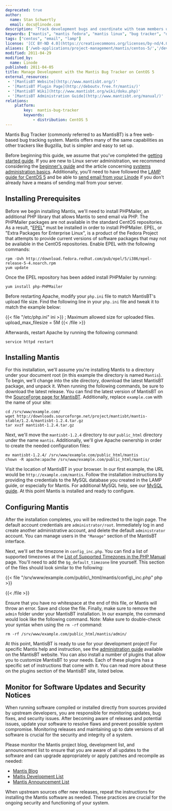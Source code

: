 ```yaml
---
deprecated: true
author:
  name: Stan Schwertly
  email: docs@linode.com
description: 'Track development bugs and coordinate with team members using Mantis bug tracker on CentOS 5.'
keywords: ["mantis", "mantis fedora", "mantis linux", "bug tracker", "development"]
tags: ["centos", "email", "lamp"]
license: '[CC BY-ND 4.0](https://creativecommons.org/licenses/by-nd/4.0)'
aliases: ['/web-applications/project-management/mantis/centos-5/','/development/manage-development-with-the-jmantis-bug-tracker-on-centos-5/','/applications/development/manage-development-with-the-mantis-bug-tracker-on-centos-5/']
modified: 2011-04-29
modified_by:
  name: Linode
published: 2011-04-05
title: Manage Development with the Mantis Bug Tracker on CentOS 5
external_resources:
 - '[MantisBT Website](http://www.mantisbt.org/)'
 - '[MantisBT Plugin Page](http://deboutv.free.fr/mantis/)'
 - '[MantisBT Wiki](http://www.mantisbt.org/wiki/doku.php)'
 - '[MantisBT Administration Guide](http://www.mantisbt.org/manual/)'
relations:
    platform:
        key:  mantis-bug-tracker
        keywords:
            - distribution: CentOS 5
---
```


Mantis Bug Tracker (commonly referred to as MantisBT) is a free web-based bug tracking system. Mantis offers many of the same capabilities as other trackers like Bugzilla, but is simpler and easy to set up.

Before beginning this guide, we assume that you've completed the [getting started guide](/docs/getting-started/). If you are new to Linux server administration, we recommend considering the [beginner's guide](/docs/platform/billing-and-support/linode-beginners-guide/) and the article concerning [systems administration basics](/docs/tools-reference/linux-system-administration-basics/). Additionally, you'll need to have followed the [LAMP guide for CentOS 5](/docs/web-servers/lamp/lamp-server-on-centos-5/) and be able to [send email from your Linode](/docs/tools-reference/linux-system-administration-basics/#send-email-from-your-server) if you don't already have a means of sending mail from your server.

## Installing Prerequisites

Before we begin installing Mantis, we'll need to install PHPMailer, an additional PHP library that allows Mantis to send email via PHP. The PHPMailer packages are not available in the standard CentOS repositories. As a result, "[EPEL](https://fedoraproject.org/wiki/EPEL)" must be installed in order to install PHPMailer. EPEL, or "Extra Packages for Enterprise Linux", is a product of the Fedora Project that attempts to provide current versions of software packages that may not be available in the CentOS repositories. Enable EPEL with the following commands:

    rpm -Uvh http://download.fedora.redhat.com/pub/epel/5/i386/epel-release-5-4.noarch.rpm
    yum update

Once the EPEL repository has been added install PHPMailer by running:

    yum install php-PHPMailer

Before restarting Apache, modify your `php.ini` file to match MantisBT's upload file size. Find the following line in your `php.ini` file and tweak it to match the example below:

{{< file "/etc/php.ini" ini >}}
; Maximum allowed size for uploaded files.
upload_max_filesize = 5M
{{< /file >}}


Afterwards, restart Apache by running the following command:

    service httpd restart

## Installing Mantis

For this installation, we'll assume you're installing Mantis to a directory under your document root (in this example the directory is named `Mantis`). To begin, we'll change into the site directory, download the latest MantisBT package, and unpack it. When running the following commands, be sure to download the latest release. You can find the latest version of MantisBT on the [SourceForge page for MantisBT](http://sourceforge.net/projects/mantisbt/files/). Additionally, replace `example.com` with the name of your site:

    cd /srv/www/example.com/
    wget http://downloads.sourceforge.net/project/mantisbt/mantis-stable/1.2.4/mantisbt-1.2.4.tar.gz
    tar xvzf mantisbt-1.2.4.tar.gz

Next, we'll move the `mantisbt-1.2.4` directory to our `public_html` directory under the name `mantis`. Additionally, we'll give Apache ownership in order to create the needed configuration files:

    mv mantisbt-1.2.4/ /srv/www/example.com/public_html/mantis
    chown -R apache:apache /srv/www/example.com/public_html/mantis/

Visit the location of MantisBT in your browser. In our first example, the URL would be `http://example.com/mantis`. Follow the installation instructions by providing the credentials to the MySQL database you created in the LAMP guide, or especially for Mantis. For additional MySQL help, see our [MySQL guide](/docs/databases/mysql/fedora-13). At this point Mantis is installed and ready to configure.

## Configuring Mantis

After the installation completes, you will be redirected to the login page. The default account credentials are `administrator/root`. Immediately log in and create another administrative account, and delete the default `administrator` account. You can manage users in the `"Manage"` section of the MantisBT interface.

Next, we'll set the timezone in `config_inc.php`. You can find a list of supported timezones at the [List of Supported Timezones in the PHP Manual](http://php.net/manual/en/timezones.php) page. You'll need to add the `$g_default_timezone` line yourself. This section of the files should look similar to the following:

{{< file "/srv/www/example.com/public\\_html/mantis/config\\_inc.php" php >}}
<?php
    $g_hostname = 'localhost';
    $g_db_type = 'mysql';
    $g_database_name = 'mantis';
    $g_db_username = 'mantisuser';
    $g_db_password = 'p@$$w0rd';

    # You can add this at the end of the file
    $g_default_timezone = 'America/New_York';
?>

{{< /file >}}


Ensure that you have no whitespace at the end of this file, or Mantis will throw an error. Save and close the file. Finally, make sure to remove the `admin` folder under your MantisBT installation. In our example, the command would look like the following command. Note: Make sure to double-check your syntax when using the `rm -rf` command:

    rm -rf /srv/www/example.com/public_html/mantis/admin/

At this point, MantisBT is ready to use for your development project! For specific Mantis help and instruction, see the [administration guide](http://www.mantisbt.org/manual/) available on the MantisBT website. You can also install a number of plugins that allow you to customize MantisBT to your needs. Each of these plugins has a specific set of instructions that come with it. You can read more about these on the plugins section of the MantisBT site, listed below.

## Monitor for Software Updates and Security Notices

When running software compiled or installed directly from sources provided by upstream developers, you are responsible for monitoring updates, bug fixes, and security issues. After becoming aware of releases and potential issues, update your software to resolve flaws and prevent possible system compromise. Monitoring releases and maintaining up to date versions of all software is crucial for the security and integrity of a system.

Please monitor the Mantis project blog, development list, and announcement list to ensure that you are aware of all updates to the software and can upgrade appropriately or apply patches and recompile as needed:

-   [Mantis Blog](http://www.mantisbt.org/blog/)
-   [Maitis Development List](https://lists.sourceforge.net/lists/listinfo/mantisbt-dev)
-   [Mantis Announcement List](https://lists.sourceforge.net/lists/listinfo/mantisbt-announce)

When upstream sources offer new releases, repeat the instructions for installing the Mantis software as needed. These practices are crucial for the ongoing security and functioning of your system.
